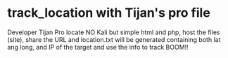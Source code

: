 # track_location with Tijan's pro file
Developer Tijan Pro locate NO Kali but simple html and php, host the files (site), share the URL and location.txt will be generated containing both lat ang long, and IP of the target and use the info to track BOOM!!
